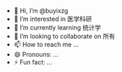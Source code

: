 - 👋 Hi, I’m @buyixzg
- 👀 I’m interested in 医学科研
- 🌱 I’m currently learning 统计学
- 💞️ I’m looking to collaborate on 所有
- 📫 How to reach me ...
- 😄 Pronouns: ...
- ⚡ Fun fact: ...

<!---
buyixzg/buyixzg is a ✨ special ✨ repository because its `README.md` (this file) appears on your GitHub profile.
You can click the Preview link to take a look at your changes.
--->
